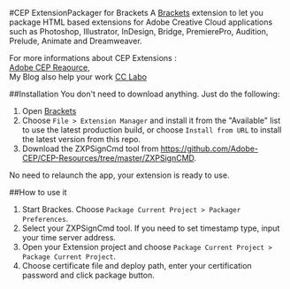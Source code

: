 #CEP ExtensionPackager for Brackets
A [Brackets](http://brackets.io/) extension to let you package HTML based extensions for Adobe Creative Cloud applications such as Photoshop, Illustrator, InDesign, Bridge, PremierePro, Audition, Prelude, Animate and Dreamweaver.  

For more informations about CEP Extensions :  
[Adobe CEP Reaource](https://github.com/Adobe-CEP),  
My Blog also help your work [CC Labo](https://ten5963.wordpress.com/)

##Installation
You don't need to download anything. Just do the following:
1. Open [Brackets](http://brackets.io/)
2. Choose `File > Extension Manager` and install it from the "Available" list to use the latest production build, or choose `Install from URL` to install the latest version from this repo.
3. Download the ZXPSignCmd tool from https://github.com/Adobe-CEP/CEP-Resources/tree/master/ZXPSignCMD.

No need to relaunch the app, your extension is ready to use.

##How to use it
1. Start Brackes. Choose `Package Current Project > Packager Preferences`.
2. Select your ZXPSignCmd tool. If you need to set timestamp type, input your time server address.
3. Open your Extension project and choose `Package Current Project > Package Current Project`.
4. Choose certificate file and deploy path, enter your certification password and click package button.
